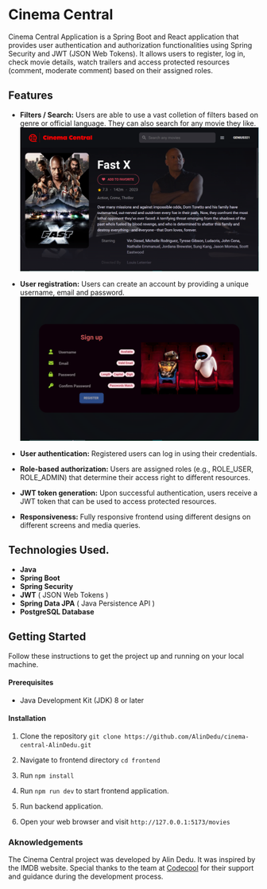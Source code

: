 # Cinema Central

Cinema Central Application is a Spring Boot and React application that provides user authentication and authorization functionalities using Spring Security and JWT (JSON Web Tokens). It allows users to register, log in, check movie details, watch trailers and access protected resources (comment, moderate comment) based on their assigned roles.

## Features

- **Filters / Search:** Users are able to use a vast colletion of filters based on genre or official language. They can also search for any movie they like.
![Alt Text](screenshot1.PNG)
- **User registration:** Users can create an account by providing a unique username, email and password.
![Alt Text](screenshot2.PNG)
- **User authentication:** Registered users can log in using their credentials.

- **Role-based authorization:** Users are assigned roles (e.g., ROLE_USER, ROLE_ADMIN) that determine their access right to different resources.

- **JWT token generation:** Upon successful authentication, users receive a JWT token that can be used to access protected resources.

- **Responsiveness:** Fully responsive frontend using different designs on different screens and media queries.

## Technologies Used.

- **Java**
- **Spring Boot**
- **Spring Security**
- **JWT** ( JSON Web Tokens )
- **Spring Data JPA** ( Java Persistence API )
- **PostgreSQL Database**

## Getting Started

Follow these instructions to get the project up and running on your local machine.

#### Prerequisites

- Java Development Kit (JDK) 8 or later

#### Installation

1. Clone the repository `git clone https://github.com/AlinDedu/cinema-central-AlinDedu.git`

2. Navigate to frontend directory `cd frontend`

3. Run `npm install`

4. Run `npm run dev` to start frontend application.

5. Run backend application.

6. Open your web browser and visit `http://127.0.0.1:5173/movies`

### Aknowledgements

The Cinema Central project was developed by Alin Dedu. It was inspired by the IMDB website. Special thanks to the team at [Codecool](https://codecool.com/ro/?utm_source=Google&utm_medium=CPC&utm_campaign=RO_Search_FS_NS&utm_content=Brand&gclid=Cj0KCQjwmtGjBhDhARIsAEqfDEfamMslN5iKjSQk3Uhijnekqeo5oxwjoqmUPO2CeBEVm_DLoLC1VE0aAkzaEALw_wcB) for their support and guidance during the development process.
